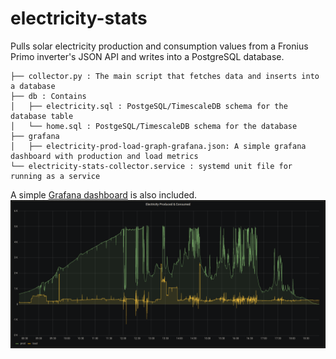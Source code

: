 # electricity-stats
Pulls solar electricity production and consumption values from a Fronius Primo inverter's JSON API and writes into a PostgreSQL database.

```
├── collector.py : The main script that fetches data and inserts into a database
├── db : Contains 
│   ├── electricity.sql : PostgeSQL/TimescaleDB schema for the database table
│   └── home.sql : PostgeSQL/TimescaleDB schema for the database
├── grafana
│   ├── electricity-prod-load-graph-grafana.json: A simple grafana dashboard with production and load metrics
└── electricity-stats-collector.service : systemd unit file for running as a service
```

A simple [Grafana dashboard](grafana/electricity-stats.json) is also included.
![Grafana dashboard](grafana/electricity-stats.png)
